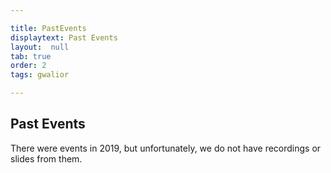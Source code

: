 ```yaml
---

title: PastEvents
displaytext: Past Events
layout:  null
tab: true
order: 2
tags: gwalior

---
```

## Past Events

There were events in 2019, but unfortunately, we do not have recordings or slides from them.




